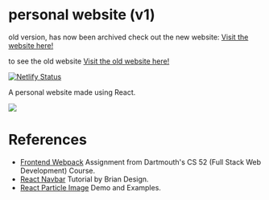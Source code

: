 # personal website (v1)

old version, has now been archived
check out the new website: 
[Visit the website here!](https://jasonpak.me/)

to see the old website
[Visit the old website here!](https://jasonpak.netlify.app/)


[![Netlify Status](https://api.netlify.com/api/v1/badges/968e5a21-c034-45f0-9f9a-4532b39b6c41/deploy-status)](https://app.netlify.com/sites/jasonpak/deploys)

A personal website made using React.

![](src/img/mockup/jpme.gif)

# References
* [Frontend Webpack](https://cs52.me/assignments/sa/starterpack/) Assignment from Dartmouth's CS 52 (Full Stack Web Development) Course.
* [React Navbar](https://www.youtube.com/watch?v=fL8cFqhTHwA) Tutorial by Brian Design.
* [React Particle Image](https://codesandbox.io/examples/package/react-particle-image) Demo and Examples.
